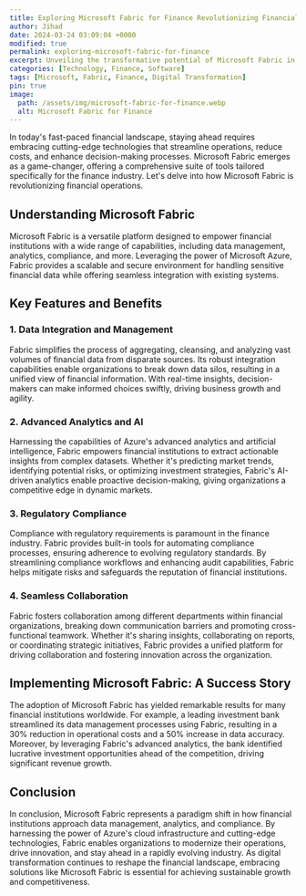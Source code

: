 ```yaml
---
title: Exploring Microsoft Fabric for Finance Revolutionizing Financial Operations
author: Jihad
date: 2024-03-24 03:09:04 +0000
modified: true
permalink: exploring-microsoft-fabric-for-finance
excerpt: Unveiling the transformative potential of Microsoft Fabric in modernizing financial processes and enhancing operational efficiency.
categories: [Technology, Finance, Software]
tags: [Microsoft, Fabric, Finance, Digital Transformation]
pin: true
image:
  path: /assets/img/microsoft-fabric-for-finance.webp
  alt: Microsoft Fabric for Finance
---
```



In today's fast-paced financial landscape, staying ahead requires embracing cutting-edge technologies that streamline operations, reduce costs, and enhance decision-making processes. Microsoft Fabric emerges as a game-changer, offering a comprehensive suite of tools tailored specifically for the finance industry. Let's delve into how Microsoft Fabric is revolutionizing financial operations.

## Understanding Microsoft Fabric

Microsoft Fabric is a versatile platform designed to empower financial institutions with a wide range of capabilities, including data management, analytics, compliance, and more. Leveraging the power of Microsoft Azure, Fabric provides a scalable and secure environment for handling sensitive financial data while offering seamless integration with existing systems.

## Key Features and Benefits

### 1. Data Integration and Management

Fabric simplifies the process of aggregating, cleansing, and analyzing vast volumes of financial data from disparate sources. Its robust integration capabilities enable organizations to break down data silos, resulting in a unified view of financial information. With real-time insights, decision-makers can make informed choices swiftly, driving business growth and agility.

### 2. Advanced Analytics and AI

Harnessing the capabilities of Azure's advanced analytics and artificial intelligence, Fabric empowers financial institutions to extract actionable insights from complex datasets. Whether it's predicting market trends, identifying potential risks, or optimizing investment strategies, Fabric's AI-driven analytics enable proactive decision-making, giving organizations a competitive edge in dynamic markets.

### 3. Regulatory Compliance

Compliance with regulatory requirements is paramount in the finance industry. Fabric provides built-in tools for automating compliance processes, ensuring adherence to evolving regulatory standards. By streamlining compliance workflows and enhancing audit capabilities, Fabric helps mitigate risks and safeguards the reputation of financial institutions.

### 4. Seamless Collaboration

Fabric fosters collaboration among different departments within financial organizations, breaking down communication barriers and promoting cross-functional teamwork. Whether it's sharing insights, collaborating on reports, or coordinating strategic initiatives, Fabric provides a unified platform for driving collaboration and fostering innovation across the organization.

## Implementing Microsoft Fabric: A Success Story

The adoption of Microsoft Fabric has yielded remarkable results for many financial institutions worldwide. For example, a leading investment bank streamlined its data management processes using Fabric, resulting in a 30% reduction in operational costs and a 50% increase in data accuracy. Moreover, by leveraging Fabric's advanced analytics, the bank identified lucrative investment opportunities ahead of the competition, driving significant revenue growth.

## Conclusion

In conclusion, Microsoft Fabric represents a paradigm shift in how financial institutions approach data management, analytics, and compliance. By harnessing the power of Azure's cloud infrastructure and cutting-edge technologies, Fabric enables organizations to modernize their operations, drive innovation, and stay ahead in a rapidly evolving industry. As digital transformation continues to reshape the financial landscape, embracing solutions like Microsoft Fabric is essential for achieving sustainable growth and competitiveness.
